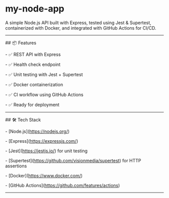 # my-node-app



A simple Node.js API built with Express, tested using Jest \& Supertest, containerized with Docker, and integrated with GitHub Actions for CI/CD.



---



\## 📦 Features



\- ✅ REST API with Express

\- ✅ Health check endpoint

\- ✅ Unit testing with Jest + Supertest

\- ✅ Docker containerization

\- ✅ CI workflow using GitHub Actions

\- ✅ Ready for deployment



---



\## 🛠️ Tech Stack



\- \[Node.js](https://nodejs.org/)

\- \[Express](https://expressjs.com/)

\- \[Jest](https://jestjs.io/) for unit testing

\- \[Supertest](https://github.com/visionmedia/supertest) for HTTP assertions

\- \[Docker](https://www.docker.com/)

\- \[GitHub Actions](https://github.com/features/actions)



---









